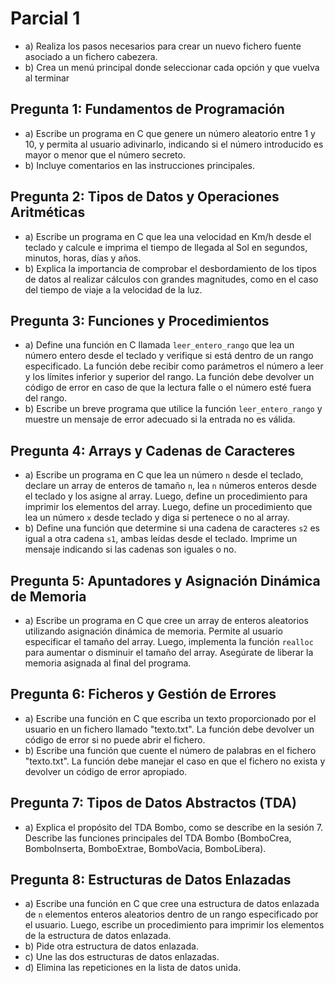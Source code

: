 # Parcial 1

* a) Realiza los pasos necesarios para crear un nuevo fichero fuente asociado a un fichero cabezera.
* b) Crea un menú principal donde seleccionar cada opción y que vuelva al terminar

## Pregunta 1: Fundamentos de Programación

* a) Escribe un programa en C que genere un número aleatorio entre 1 y 10, y permita al usuario adivinarlo, indicando si el número introducido es mayor o menor que el número secreto.
* b) Incluye comentarios en las instrucciones principales.

## Pregunta 2: Tipos de Datos y Operaciones Aritméticas

* a) Escribe un programa en C que lea una velocidad en Km/h desde el teclado y calcule e imprima el tiempo de llegada al Sol en segundos, minutos, horas, días y años.
* b) Explica la importancia de comprobar el desbordamiento de los tipos de datos al realizar cálculos con grandes magnitudes, como en el caso del tiempo de viaje a la velocidad de la luz.

## Pregunta 3: Funciones y Procedimientos

* a) Define una función en C llamada `leer_entero_rango` que lea un número entero desde el teclado y verifique si está dentro de un rango especificado. La función debe recibir como parámetros el número a leer y los límites inferior y superior del rango. La función debe devolver un código de error en caso de que la lectura falle o el número esté fuera del rango.
* b) Escribe un breve programa que utilice la función `leer_entero_rango` y muestre un mensaje de error adecuado si la entrada no es válida.

## Pregunta 4: Arrays y Cadenas de Caracteres

* a) Escribe un programa en C que lea un número `n` desde el teclado, declare un array de enteros de tamaño `n`, lea `n` números enteros desde el teclado y los asigne al array. Luego, define un procedimiento para imprimir los elementos del array. Luego, define un procedimiento que lea un número `x` desde teclado y diga si pertenece o no al array.
* b) Define una función que determine si una cadena de caracteres `s2` es igual a otra cadena `s1`, ambas leídas desde el teclado. Imprime un mensaje indicando si las cadenas son iguales o no.

## Pregunta 5: Apuntadores y Asignación Dinámica de Memoria

* a) Escribe un programa en C que cree un array de enteros aleatorios utilizando asignación dinámica de memoria. Permite al usuario especificar el tamaño del array. Luego, implementa la función `realloc` para aumentar o disminuir el tamaño del array. Asegúrate de liberar la memoria asignada al final del programa.

## Pregunta 6: Ficheros y Gestión de Errores

* a) Escribe una función en C que escriba un texto proporcionado por el usuario en un fichero llamado "texto.txt". La función debe devolver un código de error si no puede abrir el fichero.
* b) Escribe una función que cuente el número de palabras en el fichero "texto.txt". La función debe manejar el caso en que el fichero no exista y devolver un código de error apropiado.

## Pregunta 7: Tipos de Datos Abstractos (TDA)

* a) Explica el propósito del TDA Bombo, como se describe en la sesión 7. Describe las funciones principales del TDA Bombo (BomboCrea, BomboInserta, BomboExtrae, BomboVacia, BomboLibera).

## Pregunta 8: Estructuras de Datos Enlazadas

* a) Escribe una función en C que cree una estructura de datos enlazada de `n` elementos enteros aleatorios dentro de un rango especificado por el usuario. Luego, escribe un procedimiento para imprimir los elementos de la estructura de datos enlazada.
* b) Pide otra estructura de datos enlazada.
* c) Une las dos estructuras de datos enlazadas.
* d) Elimina las repeticiones en la lista de datos unida.
